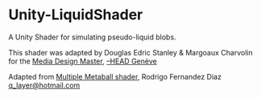# Unity-LiquidShader

A Unity Shader for simulating pseudo-liquid blobs.

This shader was adapted by Douglas Edric Stanley & Margoaux Charvolin for the [Media Design Master](http://www.hesge.ch/head/formations-recherche/master-media-design), [–HEAD Genève](http://www.hesge.ch)

Adapted from [Multiple Metaball shader](http://codeartist.mx/tutorials/liquids), Rodrigo Fernandez Diaz <q_layer@hotmail.com>
